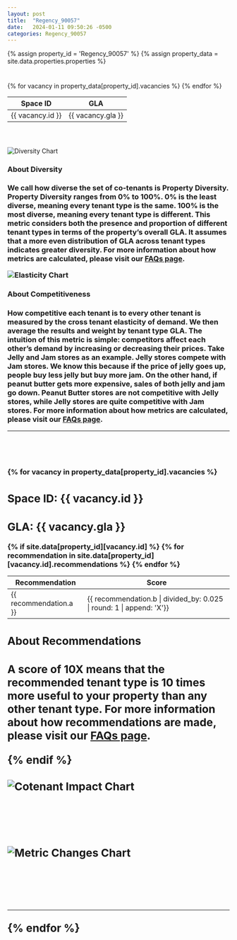 ```yaml
---
layout: post
title:  "Regency_90057"
date:   2024-01-11 09:50:26 -0500
categories: Regency_90057
---
```

{% assign property_id = 'Regency_90057' %}
{% assign property_data = site.data.properties.properties %}

<div class="slide-in-left">
  <h1>
    <span id="head"></span>
  </h1>
</div>

<!-- <div class="slide-in-left">
  X vacancies out of Y spaces.
</div> -->

<div class="slide-in-left">
  <h1>
    <span id="vacancies"></span>
  </h1>
</div>

<div class="slide-in-left">
<table class="vacancies-table">
  <thead>
    <tr>
      <th>Space ID</th>
      <th>GLA</th>
    </tr>
  </thead>
  <tbody>
    {% for vacancy in property_data[property_id].vacancies %}
    <tr>
      <td>{{ vacancy.id }}</td>
      <td>{{ vacancy.gla }}</td>
    </tr>
    {% endfor %}
  </tbody>
</table>
</div>

<div class="slide-in-left">
  <h1>
    <span id="diversity"></span>
  </h1>
</div>

<br>
 
 <div class="slide-in-left">
  <img src="{{ 'assets/images/Regency_90057_diversity.svg' | relative_url }}" alt="Diversity Chart" class="img-responsive">
</div>

<h3>About Diversity<h3>
    <p class="small-text">We call how diverse the set of co-tenants is <strong>Property Diversity. Property Diversity </strong> ranges from 0% to 100%. 0% is the least diverse, meaning every tenant type is the same. 100% is the most diverse, meaning every tenant type is different. This metric considers both the presence and proportion of different tenant types in terms of the property’s overall GLA. It assumes that a more even distribution of GLA across tenant types indicates greater diversity. For more information about how metrics are calculated, please visit our <a href="/brian-landru/docs/faqs/">FAQs page</a>.</p>

<!-- Slide-in SVG image -->
<div class="slide-in-left">
  <img src="{{ 'assets/images/Regency_90057_elasticity.svg' | relative_url }}" alt="Elasticity Chart" class="img-responsive">
</div>
<h3>About Competitiveness<h3>
    <p class="small-text"> How competitive each tenant is to every other tenant is measured by the cross tenant elasticity of demand. We then average the results and weight by tenant type GLA. The intuition of this metric is simple: competitors affect each other’s demand by increasing or decreasing their prices. Take Jelly and Jam stores as an example. Jelly stores compete with Jam stores. We know this because if the price of jelly goes up, people buy less jelly but buy more jam. On the other hand, if peanut butter gets more expensive, sales of both jelly and jam go down. Peanut Butter stores are not competitive with Jelly stores, while Jelly stores are quite competitive with Jam stores. For more information about how metrics are calculated, please visit our <a href="/brian-landru/docs/faqs/">FAQs page</a>.</p>

<hr>
<br>
<!-- Space Details and Images -->
<div class="slide-in-left">
  <h1>
    <span id="spaces"></span>
  </h1>
</div>
{% for vacancy in property_data[property_id].vacancies %}
  <div class="centered-text">
    <h2>Space ID: {{ vacancy.id }}</h2>
    <h2>GLA: {{ vacancy.gla }}</h2>
    <!-- Recommendations Table for each space -->
  {% if site.data[property_id][vacancy.id] %}
    <table class="recommendations-table">
      <thead>
        <tr>
          <th>Recommendation</th>
          <th>Score</th>
          <!-- Add more column headers as needed -->
        </tr>
      </thead>
      <tbody>
        {% for recommendation in site.data[property_id][vacancy.id].recommendations %}
          <!-- <tr>
            <td title="Details about recommendation">{{ recommendation.a }}</td>
            <td title="Score as a percentage">{{ recommendation.b | times: 100 | round | append: '%'}}</td>
          </tr> TODO: don't hard code the .025 division. should be / len(_model_classes) -->
          <tr>
            <td title="Details about recommendation">{{ recommendation.a }}</td>  
            <td title="Score">{{ recommendation.b | divided_by: 0.025 | round: 1 | append: 'X'}}</td>
            <!-- Add more cells as needed -->
          </tr>
        {% endfor %}
      </tbody>
    </table>
    <h2>About Recommendations<h2>
    <p class="small-text">A score of 10X means that the recommended tenant type is 10 times more useful to your property than any other tenant type. For more information about how recommendations are made, please visit our <a href="/brian-landru/docs/faqs/">FAQs page</a>.</p>
  {% endif %}
  
  <br>
  <br>

   <div class="slide-in-left">
    <img src="{{ 'assets/images/' | append: property_id | append: '/' | append: vacancy.id | append: '/cotenant_impact.svg' | relative_url }}" alt="Cotenant Impact Chart" class="img-responsive">
  </div>
  
  <br>
  <br>
  <br>
  <br>
  
  <div class="slide-in-left">
    <img src="{{ 'assets/images/' | append: property_id | append: '/' | append: vacancy.id | append: '/metric_changes.svg' | relative_url }}" alt="Metric Changes Chart" class="img-responsive">
  </div>
  <br>
  <br>
  <br>
  <hr>
{% endfor %}


<script>
  document.addEventListener('DOMContentLoaded', function() {
    // Select all .slide-in-left elements
    const slideInElements = document.querySelectorAll('.slide-in-left');

    // Function to handle the slide-in effect
    function slideIn() {
        slideInElements.forEach(element => {
            // Add the 'start-slide-in' class to start the animation
            element.classList.add('start-slide-in');
    });
    }

    // Function to check if an image is loaded
    function isImageLoaded(imgElement) {
        return imgElement.complete && imgElement.naturalHeight !== 0;
    }

    // Check if all images are loaded and apply the slide-in effect
    slideInElements.forEach(element => {
        const img = element.querySelector('img');
        if (img) {
            if (isImageLoaded(img)) {
                // Image is loaded, apply the slide-in effect
                slideIn();
            } else {
                // If image is not loaded, add an event listener
                img.addEventListener('load', slideIn);
                img.addEventListener('error', function() {
                    console.error('Image failed to load:', img.src);
            });
            }
        }
    });
});

</script>

<script>
  var head = new Typed('#head', {
    strings: [
      'Property Profile for <strong class="strong">{{ property_id }}</strong>'
    ],
    typeSpeed: 30,
    startDelay: 200,
    smartBackspace: false,
    loop: false,
    backDelay: 1000, // Delay period after the text is typed out
    showCursor: true,
    cursorChar: '|'
  });
</script>

<script>
  var head = new Typed('#diversity', {
    strings: [
      'Property Diversity and Competition'
    ],
    typeSpeed: 30,
    startDelay: 200,
    smartBackspace: false,
    loop: false,
    backDelay: 1000, // Delay period after the text is typed out
    showCursor: true,
    cursorChar: '|'
  });
</script>

<script>
  var head = new Typed('#vacancies', {
    strings: [
      'Vacancies'
    ],
    typeSpeed: 30,
    startDelay: 200,
    smartBackspace: false,
    loop: false,
    backDelay: 1000, // Delay period after the text is typed out
    showCursor: true,
    cursorChar: '|'
  });
</script>

<script>
  var head = new Typed('#spaces', {
    strings: [
      'Vacancy Detail and Fill Recommendations'
    ],
    typeSpeed: 30,
    startDelay: 200,
    smartBackspace: false,
    loop: false,
    backDelay: 1000, // Delay period after the text is typed out
    showCursor: true,
    cursorChar: '|'
  });
</script>
